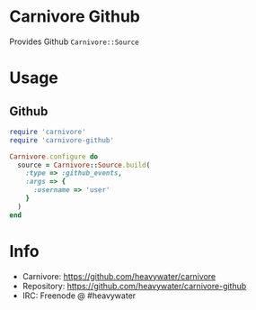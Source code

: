 # Carnivore Github

Provides Github `Carnivore::Source`

# Usage

## Github

```ruby
require 'carnivore'
require 'carnivore-github'

Carnivore.configure do
  source = Carnivore::Source.build(
    :type => :github_events,
    :args => {
      :username => 'user'
    }
  )
end
```

# Info
* Carnivore: https://github.com/heavywater/carnivore
* Repository: https://github.com/heavywater/carnivore-github
* IRC: Freenode @ #heavywater

